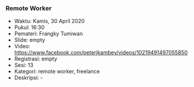 ### Remote Worker

- Waktu: Kamis, 30 April 2020
- Pukul: 16:30
- Pemateri: Frangky Tumiwan
- Slide: empty
- Video: https://www.facebook.com/peterjkambey/videos/10219491497055850
- Registrasi: empty
- Sesi: 13
- Kategori: remote worker, freelance
- Deskripsi: -
